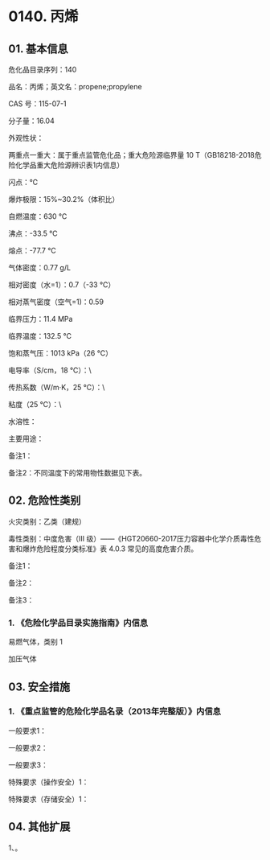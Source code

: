 # 0140. 丙烯

## 01. 基本信息

危化品目录序列：140

品名：丙烯；英文名：propene;propylene

CAS 号：115-07-1




分子量：16.04

外观性状：

两重点一重大：属于重点监管危化品；重大危险源临界量 10 T（GB18218-2018危险化学品重大危险源辨识表1内信息）

闪点：℃

爆炸极限：15%~30.2%（体积比）

自燃温度：630 ℃

沸点：-33.5 ℃

熔点：-77.7 ℃

气体密度：0.77 g/L

相对密度（水=1）：0.7（-33 ℃）

相对蒸气密度（空气=1)：0.59

临界压力：11.4 MPa

临界温度：132.5 ℃

饱和蒸气压：1013 kPa（26 ℃）

电导率（S/cm，18 ℃）：\

传热系数（W/m·K，25 ℃）：\

粘度（25 ℃）：\

水溶性：

主要用途：

备注1：

备注2：不同温度下的常用物性数据见下表。

## 02. 危险性类别

火灾类别：乙类（建规）

毒性类别：中度危害（Ⅲ 级）——《HGT20660-2017压力容器中化学介质毒性危害和爆炸危险程度分类标准》表 4.0.3 常见的高度危害介质。

备注1：

备注2：

备注3：

### 1. 《危险化学品目录实施指南》内信息

易燃气体，类别 1 

加压气体

## 03. 安全措施

### 1. 《重点监管的危险化学品名录（2013年完整版）》内信息

一般要求1：

一般要求2：

一般要求3：

特殊要求（操作安全）1：

特殊要求（存储安全）1：

## 04. 其他扩展

1、。

